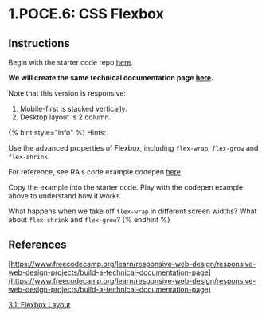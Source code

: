 # 1.POCE.6: CSS Flexbox

## Instructions

Begin with the starter code repo [here](https://github.com/rocketacademy/base-css-bootcamp).

**We will create the same technical documentation page** [**here**](https://codepen.io/freeCodeCamp/full/NdrKKL)**.**

Note that this version is responsive:

1. Mobile-first is stacked vertically.
2. Desktop layout is 2 column.

{% hint style="info" %}
Hints:

Use the advanced properties of Flexbox, including `flex-wrap`, `flex-grow` and `flex-shrink`.

For reference, see RA's code example codepen [here](https://codepen.io/awongh-sandwich/pen/XWjvrQJ).

Copy the example into the starter code. Play with the codepen example above to understand how it works.

What happens when we take off `flex-wrap` in different screen widths? What about `flex-shrink` and `flex-grow`?
{% endhint %}

## References

[https://www.freecodecamp.org/learn/responsive-web-design/responsive-web-design-projects/build-a-technical-documentation-page](https://www.freecodecamp.org/learn/responsive-web-design/responsive-web-design-projects/build-a-technical-documentation-page)

[3.1: Flexbox Layout](../../day-8/pre-class/css.3.1-flexbox-layout.md)
